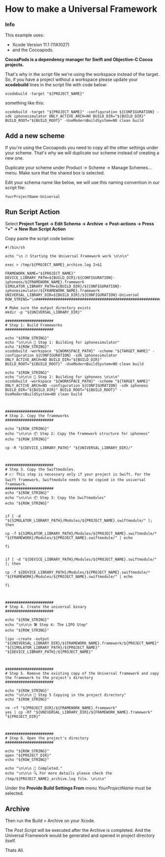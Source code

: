# How to make a Universal Framework

### Info

This example uses:

* Xcode Version 11.1 (11A1027) 
* and the Cocoapods. 

**CocoaPods is a dependency manager for Swift and Objective-C Cocoa projects.** 

That's why in the script file we're using the workspace instead of the target. So, if you have a project without a workspace please update your **xcodebuild** lines in the script file with code below:

```
xcodebuild -target "${PROJECT_NAME}" 
```

something like this:

```
xcodebuild -target "${PROJECT_NAME}" -configuration ${CONFIGURATION} -sdk iphonesimulator ONLY_ACTIVE_ARCH=NO BUILD_DIR="${BUILD_DIR}" BUILD_ROOT="${BUILD_ROOT}" -UseModernBuildSystem=NO clean build
```

## Add a new scheme

If you're using the Cocoapods you need to copy all the other settings under your scheme. That's why we will duplicate our scheme instead of creating a new one.

Duplicate your scheme under Product → Scheme → Manage Schemes... menu. Make sure that the shared box is selected.

Edit your schema name like below, we will use this naming convention in our script file:

```
YourProjectName-Universal
```

## Run Script Action

Select **Project Target → Edit Schema → Archive → Post-actions → Press “+” → New Run Script Action**

Copy paste the script code below:

```
#!/bin/sh

echo "\n ⏱ Starting the Universal Framework work \n\n\n"

exec > /tmp/${PROJECT_NAME}_archive.log 2>&1

FRAMEWORK_NAME="${PROJECT_NAME}"
DEVICE_LIBRARY_PATH=${BUILD_DIR}/${CONFIGURATION}-iphoneos/${FRAMEWORK_NAME}.framework
SIMULATOR_LIBRARY_PATH=${BUILD_DIR}/${CONFIGURATION}-iphonesimulator/${FRAMEWORK_NAME}.framework
UNIVERSAL_LIBRARY_DIR=${BUILD_DIR}/${CONFIGURATION}-Universal
ROW_STRING="\n##################################################################\n"

# Make sure the output directory exists
mkdir -p "${UNIVERSAL_LIBRARY_DIR}"

######################
# Step 1: Build Frameworks
######################

echo "${ROW_STRING}"
echo "\n\n\n 🚀 Step 1: Building for iphonesimulator"
echo "${ROW_STRING}"
xcodebuild -workspace "${WORKSPACE_PATH}" -scheme "${TARGET_NAME}" -configuration ${CONFIGURATION} -sdk iphonesimulator ONLY_ACTIVE_ARCH=NO BUILD_DIR="${BUILD_DIR}" BUILD_ROOT="${BUILD_ROOT}" -UseModernBuildSystem=NO clean build

echo "${ROW_STRING}"
echo "\n\n\n 🚀 Step 1: Building for iphoneos \n\n\n"
xcodebuild -workspace "${WORKSPACE_PATH}" -scheme "${TARGET_NAME}" ONLY_ACTIVE_ARCH=NO -configuration ${CONFIGURATION} -sdk iphoneos  BUILD_DIR="${BUILD_DIR}" BUILD_ROOT="${BUILD_ROOT}" -UseModernBuildSystem=NO clean build



######################
# Step 2. Copy the frameworks
######################

echo "${ROW_STRING}"
echo "\n\n\n 📦 Step 2: Copy the framework structure for iphoneos"
echo "${ROW_STRING}"

cp -R "${DEVICE_LIBRARY_PATH}" "${UNIVERSAL_LIBRARY_DIR}/"



######################
# Step 3. Copy the Swiftmodules. 
# 👉 This step is necessary only if your project is Swift. For the Swift framework, Swiftmodule needs to be copied in the universal framework. 
######################
echo "${ROW_STRING}"
echo "\n\n\n 📦 Step 3: Copy the Swiftmodules"
echo "${ROW_STRING}"


if [ -d "${SIMULATOR_LIBRARY_PATH}/Modules/${PROJECT_NAME}.swiftmodule/" ]; then

cp -f ${SIMULATOR_LIBRARY_PATH}/Modules/${PROJECT_NAME}.swiftmodule/* "${FRAMEWORK}/Modules/${PROJECT_NAME}.swiftmodule/" | echo

fi


if [ -d "${DEVICE_LIBRARY_PATH}/Modules/${PROJECT_NAME}.swiftmodule/" ]; then

cp -f ${DEVICE_LIBRARY_PATH}/Modules/${PROJECT_NAME}.swiftmodule/* "${FRAMEWORK}/Modules/${PROJECT_NAME}.swiftmodule/" | echo

fi



######################
# Step 4. Create the universal binary
######################

echo "${ROW_STRING}"
echo "\n\n\n 🛠 Step 4: The LIPO Step"
echo "${ROW_STRING}"

lipo -create -output "${UNIVERSAL_LIBRARY_DIR}/${FRAMEWORK_NAME}.framework/${PROJECT_NAME}" "${SIMULATOR_LIBRARY_PATH}/${PROJECT_NAME}" "${DEVICE_LIBRARY_PATH}/${PROJECT_NAME}"



######################
# Step 5. Remove the existing copy of the Universal framework and copy the framework to the project's directory
######################

echo "${ROW_STRING}"
echo "\n\n\n 🚛 Step 5 Copying in the project directory"
echo "${ROW_STRING}"

rm -rf "${PROJECT_DIR}/${FRAMEWORK_NAME}.framework"
yes | cp -Rf "${UNIVERSAL_LIBRARY_DIR}/${FRAMEWORK_NAME}.framework" "${PROJECT_DIR}"



######################
# Step 6. Open the project's directory
######################

echo "${ROW_STRING}"
open "${PROJECT_DIR}"
echo "${ROW_STRING}"

echo "\n\n\n 🏁 Completed."
echo "\n\n\n 🔍 For more details please check the /tmp/${PROJECT_NAME}_archive.log file. \n\n\n"

```

Under the **Provide Build Settings From** menu *YourProjectName* must be selected.

## Archive

Then run the Build > Archive on your Xcode.

The *Post Script* will be executed after the Archive is completed. And the Universal Framework would be generated and opened in project directory itself.

Thats All.
